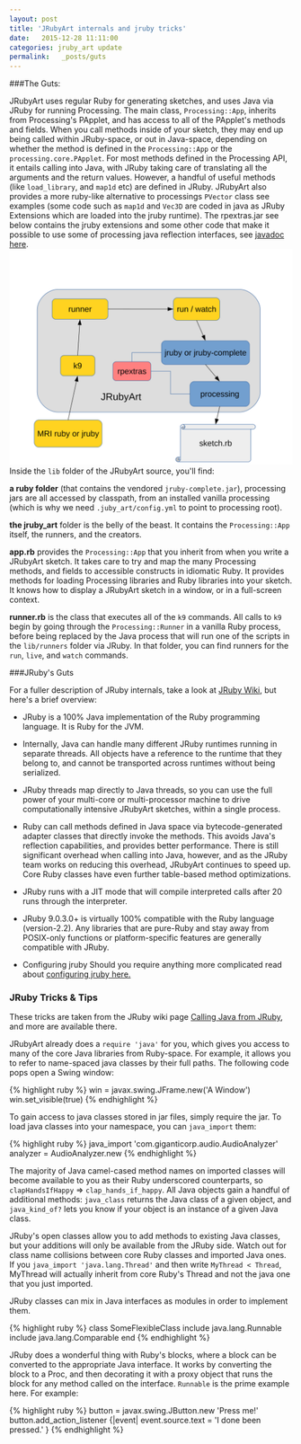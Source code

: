 ```yaml
---
layout: post
title: 'JRubyArt internals and jruby tricks'
date:   2015-12-28 11:11:00
categories: jruby_art update
permalink:   _posts/guts
---
```


###The Guts:

JRubyArt uses regular Ruby for generating sketches, and uses Java via JRuby for running Processing. The main class, `Processing::App`, inherits from Processing's PApplet, and has access to all of the PApplet's methods and fields. When you call methods inside of your sketch, they may end up being called within JRuby-space, or out in Java-space, depending on whether the method is defined in the `Processing::App` or the `processing.core.PApplet`. For most methods defined in the Processing API, it entails calling into Java, with JRuby taking care of translating all the arguments and the return values. However, a handful of useful methods (like `load_library`, and `map1d` etc) are defined in JRuby. JRubyArt also provides a more ruby-like alternative to processings `PVector` class see examples (some code such as `map1d` and `Vec3D` are coded in java as JRuby Extensions which are loaded into the jruby runtime).  The rpextras.jar see below contains the jruby extensions and some other code that make it possible to use some of processing java reflection interfaces, see [javadoc here][api].
<img src='/assets/schema.svg' />
Inside the `lib` folder of the JRubyArt source, you'll find:

__a ruby folder__ (that contains the vendored `jruby-complete.jar`), processing jars are all accessed by classpath, from an installed vanilla processing (which is why we need `.juby_art/config.yml` to point to processing root).

__the jruby_art__ folder is the belly of the beast. It contains the `Processing::App` itself, the runners, and the creators.

__app.rb__ provides the `Processing::App` that you inherit from when you write a JRubyArt sketch. It takes care to try and map the many Processing methods,  and fields to accessible constructs in idiomatic Ruby. It provides methods for loading Processing libraries and Ruby libraries into your sketch. It knows how to display a JRubyArt sketch in a window, or in a full-screen context.

__runner.rb__ is the class that executes all of the `k9` commands. All calls to `k9` begin by going through the `Processing::Runner` in a vanilla Ruby process, before being replaced by the Java process that will run one of the scripts in the `lib/runners` folder via JRuby. In that folder, you can find runners for the `run`, `live`, and `watch` commands.


###JRuby's Guts

For a fuller description of JRuby internals, take a look at [JRuby Wiki][wiki], but here's a brief overview:

* JRuby is a 100% Java implementation of the Ruby programming language. It is Ruby for the JVM.

* Internally, Java can handle many different JRuby runtimes running in separate threads. All objects have a reference to the runtime that they belong to, and cannot be transported across runtimes without being serialized.

* JRuby threads map directly to Java threads, so you can use the full power of your multi-core or multi-processor machine to drive computationally intensive JRubyArt sketches, within a single process.

* Ruby can call methods defined in Java space via bytecode-generated adapter classes that directly invoke the methods. This avoids Java's reflection capabilities, and provides better performance. There is still significant overhead when calling into Java, however, and as the JRuby team works on reducing this overhead, JRubyArt continues to speed up. Core Ruby classes have even further table-based method optimizations.

* JRuby runs with a JIT mode that will compile interpreted calls after 20 runs through the interpreter.

* JRuby 9.0.3.0+ is virtually 100% compatible with the Ruby language (version-2.2). Any libraries that are pure-Ruby and stay away from POSIX-only functions or platform-specific features are generally compatible with JRuby.
* Configuring jruby
Should you require anything more complicated read about [configuring jruby here.][configuring]

### JRuby Tricks & Tips

These tricks are taken from the JRuby wiki page [Calling Java from JRuby][calling], and more are available there.

JRubyArt already does a `require 'java'` for you, which gives you access to many of the core Java libraries from Ruby-space. For example, it allows you to refer to name-spaced java classes by their full paths. The following code pops open a Swing window:

{% highlight ruby %}
win = javax.swing.JFrame.new('A Window')
win.set_visible(true)
{% endhighlight %}

To gain access to java classes stored in jar files, simply require the jar. To load java classes into your namespace, you can `java_import` them:

{% highlight ruby %}
  java_import 'com.giganticorp.audio.AudioAnalyzer'
  analyzer = AudioAnalyzer.new
{% endhighlight %}

The majority of Java camel-cased method names on imported classes will become available to you as their Ruby underscored counterparts, so `clapHandsIfHappy` => `clap_hands_if_happy`. All Java objects gain a handful of additional methods: `java_class` returns the Java class of a given object, and `java_kind_of?` lets you know if your object is an instance of a given Java class.

JRuby's open classes allow you to add methods to existing Java classes, but your additions will only be available from the JRuby side. Watch out for class name collisions between core Ruby classes and imported Java ones. If you `java_import 'java.lang.Thread'` and then write `MyThread < Thread`, MyThread will actually inherit from core Ruby's Thread and not the java one that you just imported.

JRuby classes can mix in Java interfaces as modules in order to implement them.

{% highlight ruby %}
  class SomeFlexibleClass
    include java.lang.Runnable
    include java.lang.Comparable
  end
{% endhighlight %}

JRuby does a wonderful thing with Ruby's blocks, where a block can be converted to the appropriate Java interface. It works by converting the block to a Proc, and then decorating it with a proxy object that runs the block for any method called on the interface. `Runnable` is the prime example here. For example:

{% highlight ruby %}
  button = javax.swing.JButton.new 'Press me!'
  button.add_action_listener {|event| event.source.text = 'I done been pressed.' }
{% endhighlight %}



[api]:http://ruby-processing.github.io/JRubyArt/index.html
[configuring]:https://github.com/jruby/jruby/wiki/ConfiguringJRuby
[wiki]:https://github.com/jruby/jruby/wiki
[calling]:https://github.com/jruby/jruby/wiki/CallingJavaFromJRuby
